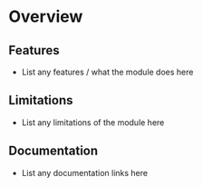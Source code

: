 # Overview

## Features

- List any features / what the module does here

## Limitations

- List any limitations of the module here

## Documentation

- List any documentation links here
